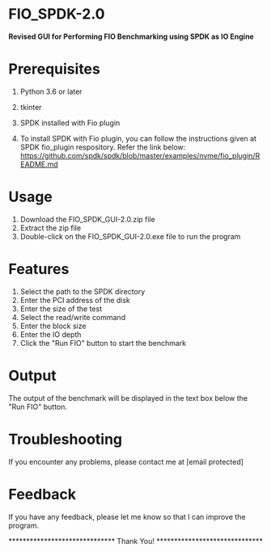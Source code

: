 # FIO_SPDK-2.0
**Revised GUI for Performing FIO Benchmarking using SPDK as IO Engine**
# Prerequisites
1. Python 3.6 or later
2. tkinter
3. SPDK installed with Fio plugin

4. To install SPDK with Fio plugin, you can follow the instructions given at SPDK fio_plugin respository.
	Refer the link below:
	https://github.com/spdk/spdk/blob/master/examples/nvme/fio_plugin/README.md

# Usage
1. Download the FIO_SPDK_GUI-2.0.zip file
2. Extract the zip file
3. Double-click on the FIO_SPDK_GUI-2.0.exe file to run the program

# Features
1. Select the path to the SPDK directory
2. Enter the PCI address of the disk
3. Enter the size of the test
4. Select the read/write command
5. Enter the block size
6. Enter the IO depth
7. Click the "Run FIO" button to start the benchmark

# Output
The output of the benchmark will be displayed in the text box below the "Run FIO" button.

# Troubleshooting
If you encounter any problems, please contact me at [email protected]

# Feedback
If you have any feedback, please let me know so that I can improve the program.



                        
****************************** Thank You! ******************************

